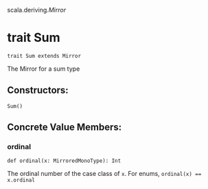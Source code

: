 scala.deriving$.Mirror$
# trait Sum

<pre><code class="language-scala" >trait Sum extends Mirror</pre></code>
The Mirror for a sum type

## Constructors:
<pre><code class="language-scala" >Sum()</pre></code>

## Concrete Value Members:
### ordinal
<pre><code class="language-scala" >def ordinal(x: MirroredMonoType): Int</pre></code>
The ordinal number of the case class of `x`. For enums, `ordinal(x) == x.ordinal`

